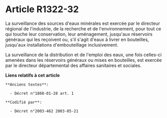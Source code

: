 # Article R1322-32

La surveillance des sources d'eaux minérales est exercée par le directeur régional de l'industrie, de la recherche et de
l'environnement, pour tout ce qui touche leur conservation, leur aménagement, jusqu'aux réservoirs généraux qui les reçoivent
ou, s'il s'agit d'eaux à livrer en bouteilles, jusqu'aux installations d'embouteillage inclusivement.

La surveillance de la distribution et de l'emploi des eaux, une fois celles-ci amenées dans les réservoirs généraux ou mises
en bouteilles, est exercée par le directeur départemental des affaires sanitaires et sociales.

**Liens relatifs à cet article**

	**Anciens textes**:

	  - Décret n°1860-01-28 art. 1

	**Codifié par**:

	  - Décret n°2003-462 2003-05-21
